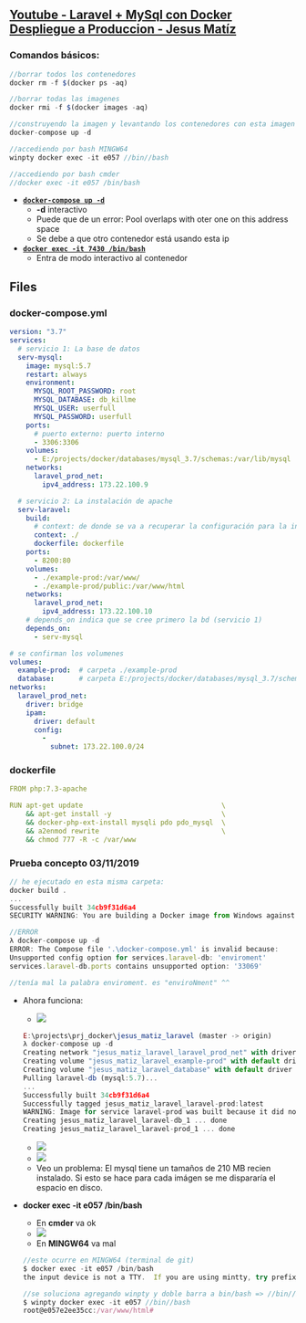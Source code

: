 ## [Youtube - Laravel + MySql con Docker Despliegue a Produccion - Jesus Matíz](https://youtu.be/q7v2Qqf2Vmk)

### Comandos básicos:
```js
//borrar todos los contenedores
docker rm -f $(docker ps -aq)

//borrar todas las imagenes
docker rmi -f $(docker images -aq)

//construyendo la imagen y levantando los contenedores con esta imagen
docker-compose up -d

//accediendo por bash MINGW64
winpty docker exec -it e057 //bin//bash

//accediendo por bash cmder
//docker exec -it e057 /bin/bash
```

- [**`docker-compose up -d`**](https://youtu.be/q7v2Qqf2Vmk?t=1217)
  - **-d** interactivo
  - Puede que de un error: Pool overlaps with oter one on this address space
  - Se debe a que otro contenedor está usando esta ip
- [**`docker exec -it 7430 /bin/bash`**](https://youtu.be/q7v2Qqf2Vmk?t=1424)
  - Entra de modo interactivo al contenedor

## Files

### docker-compose.yml
```yml
version: "3.7"
services:
  # servicio 1: La base de datos
  serv-mysql:
    image: mysql:5.7
    restart: always
    environment:
      MYSQL_ROOT_PASSWORD: root
      MYSQL_DATABASE: db_killme
      MYSQL_USER: userfull
      MYSQL_PASSWORD: userfull
    ports:
      # puerto externo: puerto interno
      - 3306:3306
    volumes:
      - E:/projects/docker/databases/mysql_3.7/schemas:/var/lib/mysql
    networks:
      laravel_prod_net:
        ipv4_address: 173.22.100.9

  # servicio 2: La instalación de apache
  serv-laravel:
    build:
      # context: de donde se va a recuperar la configuración para la instalación
      context: ./
      dockerfile: dockerfile
    ports:
      - 8200:80
    volumes:
      - ./example-prod:/var/www/
      - ./example-prod/public:/var/www/html
    networks:
      laravel_prod_net:
        ipv4_address: 173.22.100.10
    # depends_on indica que se cree primero la bd (servicio 1)
    depends_on:
      - serv-mysql

# se confirman los volumenes
volumes:
  example-prod:  # carpeta ./example-prod
  database:      # carpeta E:/projects/docker/databases/mysql_3.7/schemas
networks:
  laravel_prod_net:
    driver: bridge
    ipam:
      driver: default
      config:
        - 
          subnet: 173.22.100.0/24
```
### dockerfile
```yml
FROM php:7.3-apache

RUN apt-get update                                  \
    && apt-get install -y                           \
    && docker-php-ext-install mysqli pdo pdo_mysql  \
    && a2enmod rewrite                              \
    && chmod 777 -R -c /var/www
```
### Prueba concepto 03/11/2019
```js
// he ejecutado en esta misma carpeta:
docker build .
...
Successfully built 34cb9f31d6a4
SECURITY WARNING: You are building a Docker image from Windows against a non-Windows Docker host. All files and directories added to build context will have '-rwxr-xr-x' permissions. It is recommended to double check and reset permissions for sensitive files and directories.
```
```js
//ERROR
λ docker-compose up -d
ERROR: The Compose file '.\docker-compose.yml' is invalid because:
Unsupported config option for services.laravel-db: 'enviroment'
services.laravel-db.ports contains unsupported option: '33069'

//tenía mal la palabra enviroment. es "enviroNment" ^^
```
- Ahora funciona:
  - ![](https://trello-attachments.s3.amazonaws.com/5b014dcaf4507eacfc1b4540/5db43f16df811534517445ec/b029c21a9b7184f354ead3845138f04a/image.png)
  ```js
  E:\projects\prj_docker\jesus_matiz_laravel (master -> origin)
  λ docker-compose up -d
  Creating network "jesus_matiz_laravel_laravel_prod_net" with driver "bridge"
  Creating volume "jesus_matiz_laravel_example-prod" with default driver
  Creating volume "jesus_matiz_laravel_database" with default driver
  Pulling laravel-db (mysql:5.7)...
  ...
  Successfully built 34cb9f31d6a4
  Successfully tagged jesus_matiz_laravel_laravel-prod:latest
  WARNING: Image for service laravel-prod was built because it did not already exist. To rebuild this image you must use `docker-compose build` or `docker-compose up --build`.
  Creating jesus_matiz_laravel_laravel-db_1 ... done
  Creating jesus_matiz_laravel_laravel-prod_1 ... done
  ```
  - ![](https://trello-attachments.s3.amazonaws.com/5db43f16df811534517445ec/1029x117/f59cbe9b236dfe04a5946d5451f9d8e6/image.png)
  - ![](https://trello-attachments.s3.amazonaws.com/5b014dcaf4507eacfc1b4540/5db43f16df811534517445ec/9ef401a42f3e99506fc5bfe72729f5a2/image.png)
  - Veo un problema: El mysql tiene un tamaños de 210 MB recien instalado. Si esto se hace para cada imágen se me dispararía el espacio en disco.

- **docker exec -it e057 /bin/bash**
  - En **cmder** va ok
  - ![](https://trello-attachments.s3.amazonaws.com/5db43f16df811534517445ec/417x225/5b7ce272a66e71913472112bada3f4cd/image.png)
  - En **MINGW64** va mal
  ```js
  //este ocurre en MINGW64 (terminal de git)
  $ docker exec -it e057 /bin/bash
  the input device is not a TTY.  If you are using mintty, try prefixing the command with 'winpty'

  //se soluciona agregando winpty y doble barra a bin/bash => //bin//bash
  $ winpty docker exec -it e057 //bin//bash
  root@e057e2ee35cc:/var/www/html#
  ```